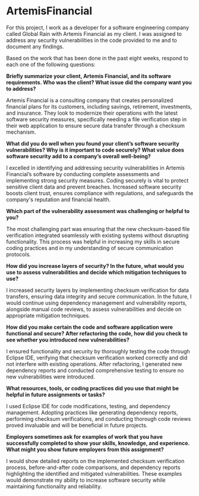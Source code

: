 # ArtemisFinancial
For this project, I work as a developer for a software engineering company called Global Rain with Artemis Financial as my client.  I was assigned to address any security vulnerabilities in the code provided to me and to document any findings.

Based on the work that has been done in the past eight weeks, respond to each one of the following questions: 

**Briefly summarize your client, Artemis Financial, and its software requirements. Who was the client? What issue did the company want you to address?**

Artemis Financial is a consulting company that creates personalized financial plans for its customers, including savings, retirement, investments, and insurance. They look to modernize their operations with the latest software security measures, specifically needing a file verification step in their web application to ensure secure data transfer through a checksum mechanism.

**What did you do well when you found your client’s software security vulnerabilities? Why is it important to code securely? What value does software security add to a company’s overall well-being?**

I excelled in identifying and addressing security vulnerabilities in Artemis Financial’s software by conducting complete assessments and implementing strong security measures. Coding securely is vital to protect sensitive client data and prevent breaches. Increased software security boosts client trust, ensures compliance with regulations, and safeguards the company's reputation and financial health.

**Which part of the vulnerability assessment was challenging or helpful to you?**

The most challenging part was ensuring that the new checksum-based file verification integrated seamlessly with existing systems without disrupting functionality. This process was helpful in increasing my skills in secure coding practices and in my understanding of secure communication protocols.

**How did you increase layers of security? In the future, what would you use to assess vulnerabilities and decide which mitigation techniques to use?**

I increased security layers by implementing checksum verification for data transfers, ensuring data integrity and secure communication. In the future, I would continue using dependency management and vulnerability reports, alongside manual code reviews, to assess vulnerabilities and decide on appropriate mitigation techniques.

**How did you make certain the code and software application were functional and secure? After refactoring the code, how did you check to see whether you introduced new vulnerabilities?**

I ensured functionality and security by thoroughly testing the code through Eclipse IDE, verifying that checksum verification worked correctly and did not interfere with existing operations. After refactoring, I generated new dependency reports and conducted comprehensive testing to ensure no new vulnerabilities were introduced.

**What resources, tools, or coding practices did you use that might be helpful in future assignments or tasks?**

I used Eclipse IDE for code modifications, testing, and dependency management. Adopting practices like generating dependency reports, performing checksum verifications, and conducting thorough code reviews proved invaluable and will be beneficial in future projects.

**Employers sometimes ask for examples of work that you have successfully completed to show your skills, knowledge, and experience. What might you show future employers from this assignment?**

I would show detailed reports on the implemented checksum verification process, before-and-after code comparisons, and dependency reports highlighting the identified and mitigated vulnerabilities. These examples would demonstrate my ability to increase software security while maintaining functionality and reliability.
